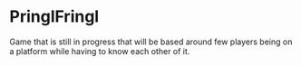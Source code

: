 # PringlFringl
Game that is still in progress that will be based around few players being on a platform while having to know each other of it.
